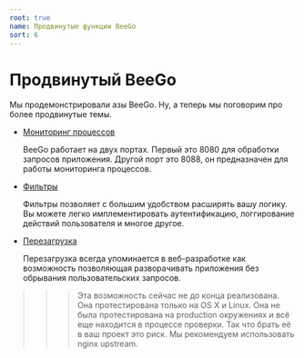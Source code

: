```yaml
---
root: true
name: Продвинутые функции BeeGo
sort: 6
---
```


# Продвинутый BeeGo

Мы продемонстрировали азы BeeGo. Ну, а теперь мы поговорим про более продвинутые темы.

- [Мониторинг процессов](./monitor.md)

  BeeGo работает на двух портах. Первый это 8080 для обработки запросов приложения. Другой порт это 8088, он предназначен для работы мониторинга процессов.

- [Фильтры](../mvc/controller/filter.md)

  Фильтры позволяет с большим удобством расширять вашу логику. Вы можете легко имплементировать аутентификацию, логгирование действий пользователя и многое другое.

- [Перезагрузка](./reload.md)

  Перезагрузка всегда упоминается в веб-разработке как возможность позволяющая разворачивать приложения без обрывания пользовательских запросов.

>>> Эта возможность сейчас не до конца реализована. Она протестирована только на OS X и Linux. Она не была протестирована на production окружениях и всё еще находится в процессе проверки. Так что брать её в ваш проект это риск. Мы рекомендуем использовать nginx upstream.

